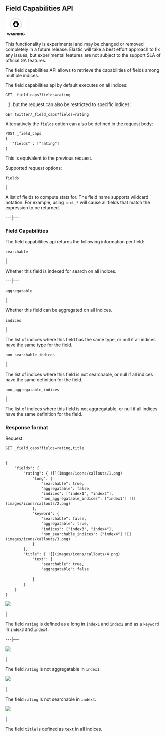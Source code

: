 ## Field Capabilities API

![Warning](images/icons/warning.png)

This functionality is experimental and may be changed or removed completely in a future release. Elastic will take a best effort approach to fix any issues, but experimental features are not subject to the support SLA of official GA features.

The field capabilities API allows to retrieve the capabilities of fields among multiple indices.

The field capabilities api by default executes on all indices:
    
    
    GET _field_caps?fields=rating

  1. but the request can also be restricted to specific indices: 


    
    
    GET twitter/_field_caps?fields=rating

Alternatively the `fields` option can also be defined in the request body:
    
    
    POST _field_caps
    {
       "fields" : ["rating"]
    }

This is equivalent to the previous request.

Supported request options:

`fields`

| 

A list of fields to compute stats for. The field name supports wildcard notation. For example, using `text_*` will cause all fields that match the expression to be returned.   
  
---|---  
  
### Field Capabilities

The field capabilities api returns the following information per field:

`searchable`

| 

Whether this field is indexed for search on all indices.   
  
---|---  
  
`aggregatable`

| 

Whether this field can be aggregated on all indices.   
  
`indices`

| 

The list of indices where this field has the same type, or null if all indices have the same type for the field.   
  
`non_searchable_indices`

| 

The list of indices where this field is not searchable, or null if all indices have the same definition for the field.   
  
`non_aggregatable_indices`

| 

The list of indices where this field is not aggregatable, or null if all indices have the same definition for the field.   
  
### Response format

Request:
    
    
    GET _field_caps?fields=rating,title
    
    
    {
        "fields": {
            "rating": { ![](images/icons/callouts/1.png)
                "long": {
                    "searchable": true,
                    "aggregatable": false,
                    "indices": ["index1", "index2"],
                    "non_aggregatable_indices": ["index1"] ![](images/icons/callouts/2.png)
                },
                "keyword": {
                    "searchable": false,
                    "aggregatable": true,
                    "indices": ["index3", "index4"],
                    "non_searchable_indices": ["index4"] ![](images/icons/callouts/3.png)
                }
            },
            "title": { ![](images/icons/callouts/4.png)
                "text": {
                    "searchable": true,
                    "aggregatable": false
    
                }
            }
        }
    }

![](images/icons/callouts/1.png)

| 

The field `rating` is defined as a long in `index1` and `index2` and as a `keyword` in `index3` and `index4`.   
  
---|---  
  
![](images/icons/callouts/2.png)

| 

The field `rating` is not aggregatable in `index1`.   
  
![](images/icons/callouts/3.png)

| 

The field `rating` is not searchable in `index4`.   
  
![](images/icons/callouts/4.png)

| 

The field `title` is defined as `text` in all indices. 
